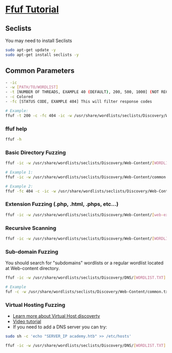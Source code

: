 # [Ffuf Tutorial](https://esgeeks.com/ffuf-guia-fuzzing-web/)

## Seclists
You may need to install Seclists
```bash
sudo apt-get update -y
sudo apt-get install seclists -y
```

## Common Parameters
```bash
- -ic
- -w [PATH/TO/WORDLIST]
- -t [NUMBER OF THREADS, EXAMPLE 40 (DEFAULT), 200, 500, 1000] (NOT RECOMENDED ON A REAL PENTESTING, THIS MAY COUSE A DOS ATTACK)!
- -c Colored
- -fc [STATUS CODE, EXAMPLE 404] This will filter response codes

# Example:
ffuf -t 200 -c -fc 404 -ic -w /usr/share/wordlists/seclists/Discovery/Web-Content/common.txt:FUZZ -u http://testphp.vulnweb.com/FUZZ
```
### ffuf help
```bash
ffuf -h
```

### Basic Directory Fuzzing
```bash
ffuf -ic -w /usr/share/wordlists/seclists/Discovery/Web-Content/[WORDLIST.TXT] -u http://[TARGET:PORT]/FUZZ

# Example 1:
ffuf -ic -w /usr/share/wordlists/seclists/Discovery/Web-Content/common.txt -u http://testphp.vulnweb.com/FUZZ

# Example 2:
ffuf -fc 404 -c -ic -w /usr/share/wordlists/seclists/Discovery/Web-Content/common.txt -u http://testphp.vulnweb.com/FUZZ
```

### Extension Fuzzing (.php, .html, .phps, etc...)
```bash
ffuf -ic -w /usr/share/wordlists/seclists/Discovery/Web-Content/[web-extensions.txt]:FUZZ -u http://[TARGET:PORT]/indexFUZZ
```

### Recursive Scanning
```bash
ffuf -ic -w /usr/share/wordlists/seclists/Discovery/Web-Content/[WORDLIST.TXT]:FUZZ -u http://[TARGET:PORT]/FUZZ -recursion -recursion-depth 1 -e .php -v
```

### Sub-domain Fuzzing
You should search for "subdomains" wordlists or a regular wordlist located at Web-content directory.
```bash
ffuf -ic -w /usr/share/wordlists/seclists/Discovery/DNS/[WORDLIST.TXT]:FUZZ -u http://FUZZ.[TARGET:PORT]

# Example
fuf -c -w /usr/share/wordlists/seclists/Discovery/Web-Content/common.txt -u https://google.com -H "Host: FUZZ.google.com"
```

### Virtual Hosting Fuzzing
- [Learn more about Virtual Host discoverty](https://github.com/ffuf/ffuf#virtual-host-discovery-without-dns-records)
- [Video tutorial](https://asciinema.org/a/211360)
- If you need to add a DNS server you can try:
```bash
sudo sh -c 'echo "SERVER_IP academy.htb" >> /etc/hosts'
```

```bash
ffuf -ic -w /usr/share/wordlists/seclists/Discovery/DNS/[WORDLIST.TXT]:FUZZ -u http://[TARGET]/ -H 'Host: FUZZ.[TARGET]'
```
